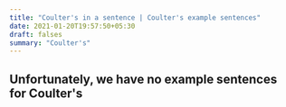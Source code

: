 ```yaml
---
title: "Coulter's in a sentence | Coulter's example sentences"
date: 2021-01-20T19:57:50+05:30
draft: falses
summary: "Coulter's"
---
```

## Unfortunately, we have no example sentences for Coulter's                 

